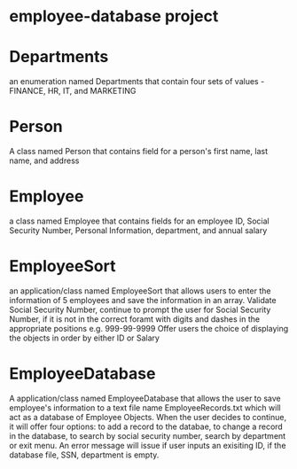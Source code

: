 # employee-database project

# Departments
an enumeration named Departments that contain four sets of values - FINANCE, HR, IT, and MARKETING

# Person
A class named Person that contains field for a person's first name, last name, and address

# Employee
a class named Employee that contains fields for an employee ID, Social Security Number, Personal Information, department, and annual salary

# EmployeeSort
an application/class named EmployeeSort that allows users to enter the information of 5 employees and save the information in an array. Validate Social Security Number, continue to prompt the user for Social Security Number, if it is not in the correct foramt with digits and dashes in the appropriate positions e.g. 999-99-9999
Offer users the choice of displaying the objects in order by either ID or Salary

# EmployeeDatabase
A application/class named EmployeeDatabase that allows the user to save employee's information to a text file name EmployeeRecords.txt which will act as a database of Employee Objects.
When the user decides to continue, it will offer four options: to add a record to the databae, to change a record in the database, to search by social security number, search by department or exit menu.
An error message will issue if user inputs an exisiting ID, if the database file, SSN, department is empty.


